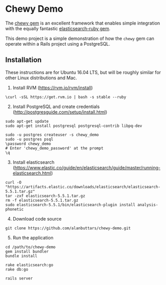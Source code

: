 Chewy Demo
=====

The <a href="https://github.com/toptal/chewy">chewy gem</a> is an excellent framework that enables simple integration with the equally fantastic <a href="https://github.com/elastic/elasticsearch-ruby">elasticsearch-ruby gem</a>.

This demo project is a simple demonstration of how the `chewy` gem can operate within a Rails project using a PostgreSQL.

## Installation

These instructions are for Ubuntu 16.04 LTS, but will be roughly similar for other Linux distributions and Mac.

1. Install RVM (https://rvm.io/rvm/install)
```
\curl -sSL https://get.rvm.io | bash -s stable --ruby
```

2. Install PostgreSQL and create credentials (http://postgresguide.com/setup/install.html)
```
sudo apt-get update
sudo apt-get install postgresql postgresql-contrib libpq-dev

sudo -u postgres createuser -s chewy_demo
sudo -u postgres psql
\password chewy_demo
# Enter 'chewy_demo_password' at the prompt
\q
```

3. Install elasticsearch (https://www.elastic.co/guide/en/elasticsearch/guide/master/running-elasticsearch.html)
```
curl -O "https://artifacts.elastic.co/downloads/elasticsearch/elasticsearch-5.5.1.tar.gz"
tar -zxf elasticsearch-5.5.1.tar.gz
rm -f elasticsearch-5.5.1.tar.gz
sudo elasticsearch-5.5.1/bin/elasticsearch-plugin install analysis-phonetic
```

4. Download code source
```
git clone https://github.com/alanbuttars/chewy-demo.git
```

5. Run the application
```
cd /path/to/chewy-demo
gem install bundler
bundle install

rake elasticsearch:go
rake db:go

rails server
```
